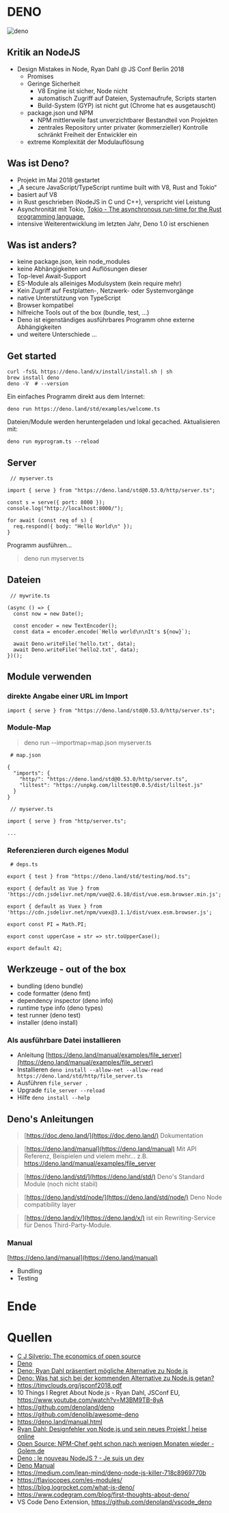 # DENO

![deno](https://denolib.github.io/animated-deno-logo/deno-circle-thunder.gif)

## Kritik an NodeJS

* Design Mistakes in Node, Ryan Dahl @ JS Conf Berlin 2018
	* Promises
	* Geringe Sicherheit
		* V8 Engine ist sicher, Node nicht
		* automatisch Zugriff auf Dateien, Systemaufrufe, Scripts starten
		* Build-System (GYP) ist nicht gut (Chrome hat es ausgetauscht)
	* package.json und NPM
		* NPM mittlerweile fast unverzichtbarer Bestandteil von Projekten
		* zentrales Repository unter privater (kommerzieller) Kontrolle schränkt Freiheit der Entwickler ein
	* extreme Komplexität der Modulauflösung

## Was ist Deno?

* Projekt im Mai 2018 gestartet 
* „A secure JavaScript/TypeScript runtime built with V8, Rust and Tokio“
* basiert auf V8
* in Rust geschrieben (NodeJS in C und C++), verspricht viel Leistung
* Asynchronität mit Tokio, [Tokio - The asynchronous run-time for the Rust programming language.](https://tokio.rs/)
* intensive Weiterentwicklung im letzten Jahr, Deno 1.0 ist erschienen

## Was ist anders?

* keine package.json, kein node_modules
* keine Abhängigkeiten und Auflösungen dieser
* Top-level Await-Support
* ES-Module als alleiniges Modulsystem (kein require mehr)
* Kein Zugriff auf Festplatten-, Netzwerk- oder Systemvorgänge
* native Unterstützung von TypeScript
* Browser kompatibel
* hilfreiche Tools out of the box (bundle, test, …)
* Deno ist eigenständiges ausführbares Programm ohne externe Abhängigkeiten
* und weitere Unterschiede …

## Get started

```
curl -fsSL https://deno.land/x/install/install.sh | sh
brew install deno
deno -V  # --version
```

Ein einfaches Programm direkt aus dem Internet:

```
deno run https://deno.land/std/examples/welcome.ts
```

Dateien/Module werden heruntergeladen und lokal gecached. Aktualisieren mit:

```
deno run myprogram.ts --reload
```

## Server

```
 // myserver.ts

import { serve } from "https://deno.land/std@0.53.0/http/server.ts";

const s = serve({ port: 8000 });
console.log("http://localhost:8000/");

for await (const req of s) {
  req.respond({ body: "Hello World\n" });
}
```

Programm ausführen...

> deno run myserver.ts

## Dateien

```
 // mywrite.ts

(async () => {
  const now = new Date();

  const encoder = new TextEncoder();
  const data = encoder.encode(`Hello world\n\nIt's ${now}`);

  await Deno.writeFile('hello.txt', data);
  await Deno.writeFile('hello2.txt', data);
})();
```

## Module verwenden

### direkte Angabe einer URL im Import

```
import { serve } from "https://deno.land/std@0.53.0/http/server.ts";
```

### Module-Map

> deno run --importmap=map.json myserver.ts

```
 # map.json

{
  "imports": {
    "http/": "https://deno.land/std@0.53.0/http/server.ts",
    "liltest": "https://unpkg.com/liltest@0.0.5/dist/liltest.js"
  }
}
```

```
 // myserver.ts

import { serve } from "http/server.ts";

...
```

### Referenzieren durch eigenes Modul

```
 # deps.ts

export { test } from "https://deno.land/std/testing/mod.ts";

export { default as Vue } from 'https://cdn.jsdelivr.net/npm/vue@2.6.10/dist/vue.esm.browser.min.js';

export { default as Vuex } from 'https://cdn.jsdelivr.net/npm/vuex@3.1.1/dist/vuex.esm.browser.js';

export const PI = Math.PI;

export const upperCase = str => str.toUpperCase();

export default 42;
```

## Werkzeuge - out of the box

* bundling (deno bundle)
* code formatter (deno fmt)
* dependency inspector (deno info)
* runtime type info (deno types)
* test runner (deno test)
* installer (deno install)

### Als ausführbare Datei installieren

- Anleitung [https://deno.land/manual/examples/file_server](https://deno.land/manual/examples/file_server)
- Installieren `deno install --allow-net --allow-read https://deno.land/std/http/file_server.ts`
- Ausführen `file_server .`
- Upgrade `file_server --reload`
- Hilfe `deno install --help`

## Deno's Anleitungen

> [https://doc.deno.land/](https://doc.deno.land/) Dokumentation

> [https://deno.land/manual](https://deno.land/manual) Mit API Referenz, Beispielen und vielem mehr... z.B. https://deno.land/manual/examples/file_server

> [https://deno.land/std/](https://deno.land/std/) Deno's Standard Module (noch nicht stabil)

> [https://deno.land/std/node/](https://deno.land/std/node/) Deno Node compatibility layer

> [https://deno.land/x/](https://deno.land/x/) ist ein Rewriting-Service für Denos Third-Party-Module.

### Manual

[https://deno.land/manual](https://deno.land/manual)

- Bundling
- Testing

# Ende

#


# Quellen

* [C J Silverio: The economics of open source](https://2019.jsconf.eu/c-j-silverio/the-economics-of-open-source.html)
* [Deno](https://deno.land/)
* [Deno: Ryan Dahl präsentiert mögliche Alternative zu Node.js](https://entwickler.de/online/javascript/deno-ryan-dahl-node-579846561.html)
* [Deno: Was hat sich bei der kommenden Alternative zu Node.js getan?](https://entwickler.de/online/javascript/deno-node-alternative-579867114.html)
* https://tinyclouds.org/jsconf2018.pdf
* 10 Things I Regret About Node.js - Ryan Dahl, JSConf EU, https://www.youtube.com/watch?v=M3BM9TB-8yA
* https://github.com/denoland/deno
* https://github.com/denolib/awesome-deno
* https://deno.land/manual.html
* [Ryan Dahl: Designfehler von Node.js und sein neues Projekt | heise online](https://www.heise.de/developer/meldung/Ryan-Dahl-Designfehler-von-Node-js-und-sein-neues-Projekt-4075557.html)
* [Open Source: NPM-Chef geht schon nach wenigen Monaten wieder - Golem.de](https://www.golem.de/news/open-source-npm-chef-geht-schon-nach-wenigen-monaten-wieder-1909-144007.html)
* [Deno : le nouveau NodeJS ? - Je suis un dev](https://www.jesuisundev.com/deno-le-nouveau-nodejs/)
* [Deno Manual](https://deno.land/manual.html#goals)
* https://medium.com/lean-mind/deno-node-js-killer-718c8969770b
* https://flaviocopes.com/es-modules/
* https://blog.logrocket.com/what-is-deno/
* https://www.codegram.com/blog/first-thoughts-about-deno/
* VS Code Deno Extension, https://github.com/denoland/vscode_deno
